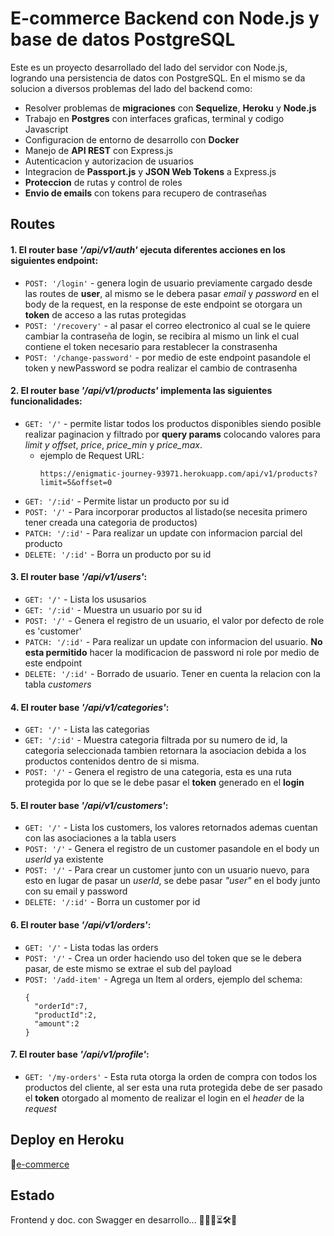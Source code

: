 # E-commerce Backend con Node.js y base de datos PostgreSQL

Este es un proyecto desarrollado del lado del servidor con Node.js, logrando una persistencia de datos con PostgreSQL.
En el mismo se da solucion a diversos problemas del lado del backend como:

- Resolver problemas de **migraciones** con **Sequelize**, **Heroku** y **Node.js**
- Trabajo en **Postgres** con interfaces graficas, terminal y codigo Javascript
- Configuracion de entorno de desarrollo con **Docker**
- Manejo de **API REST** con Express.js
- Autenticacion y autorizacion de usuarios
- Integracion de **Passport.js** y **JSON Web Tokens** a Express.js
- **Proteccion** de rutas y control de roles
- **Envio de emails** con tokens para recupero de contraseñas

## Routes

#### 1. El router base _'/api/v1/auth'_ ejecuta diferentes acciones en los siguientes endpoint:

- `POST: '/login'` - genera login de usuario previamente cargado desde las routes de **user**, al mismo se le debera pasar _email_ y _password_ en el body de la request, en la response de este endpoint se otorgara un **token** de acceso a las rutas protegidas
- `POST: '/recovery'` - al pasar el correo electronico al cual se le quiere cambiar la contraseña de login, se recibira al mismo un link el cual contiene el token necesario para restablecer la constrasenha
- `POST: '/change-password'` - por medio de este endpoint pasandole el token y newPassword se podra realizar el cambio de contrasenha

#### 2. El router base _'/api/v1/products'_ implementa las siguientes funcionalidades:

- `GET: '/'` - permite listar todos los productos disponibles siendo posible realizar paginacion y filtrado por **query params** colocando valores para _limit y offset_, _price_, _price_min_ y _price_max_.
  - ejemplo de Request URL:
    ```console
    https://enigmatic-journey-93971.herokuapp.com/api/v1/products?limit=5&offset=0
    ```
- `GET: '/:id'` - Permite listar un producto por su id
- `POST: '/'` - Para incorporar productos al listado(se necesita primero tener creada una categoria de productos)
- `PATCH: '/:id'` - Para realizar un update con informacion parcial del producto
- `DELETE: '/:id'` - Borra un producto por su id

#### 3. El router base _'/api/v1/users'_:

- `GET: '/'` - Lista los ususarios
- `GET: '/:id'` - Muestra un usuario por su id
- `POST: '/'` - Genera el registro de un usuario, el valor por defecto de role es 'customer'
- `PATCH: '/:id'` - Para realizar un update con informacion del usuario. **No esta permitido** hacer la modificacion de password ni role por medio de este endpoint
- `DELETE: '/:id'` - Borrado de usuario. Tener en cuenta la relacion con la tabla _customers_

#### 4. El router base _'/api/v1/categories'_:

- `GET: '/'` - Lista las categorias
- `GET: '/:id'` - Muestra categoria filtrada por su numero de id, la categoria seleccionada tambien retornara la asociacion debida a los productos contenidos dentro de si misma.
- `POST: '/'` - Genera el registro de una categoria, esta es una ruta protegida por lo que se le debe pasar el **token** generado en el **login**

#### 5. El router base _'/api/v1/customers'_:

- `GET: '/'` - Lista los customers, los valores retornados ademas cuentan con las asociaciones a la tabla users
- `POST: '/'` - Genera el registro de un customer pasandole en el body un _userId_ ya existente
- `POST: '/'` - Para crear un customer junto con un usuario nuevo, para esto en lugar de pasar un _userId_, se debe pasar _"user"_ en el body junto con su email y password
- `DELETE: '/:id'` - Borra un customer por id

#### 6. El router base _'/api/v1/orders'_:

- `GET: '/'` - Lista todas las orders
- `POST: '/'` - Crea un order haciendo uso del token que se le debera pasar, de este mismo se extrae el sub del payload
- `POST: '/add-item'` - Agrega un Item al orders, ejemplo del schema:
  ```console
  {
    "orderId":7,
    "productId":2,
    "amount":2
  }
  ```

#### 7. El router base _'/api/v1/profile'_:

- `GET: '/my-orders'` - Esta ruta otorga la orden de compra con todos los productos del cliente, al ser esta una ruta protegida debe de ser pasado el **token** otorgado al momento de realizar el login en el _header_ de la _request_

## Deploy en Heroku

🔗[e-commerce](https://enigmatic-journey-93971.herokuapp.com/)

## Estado

Frontend y doc. con Swagger en desarrollo... 👨🏻‍💻⏳🛠️🚧

